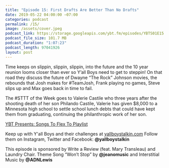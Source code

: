```yaml
---
title: "Episode 15: First Drafts Are Better Than No Drafts"
date: 2019-05-22 04:00:00 −07:00
categories: podcast
permalink: /15/
image: /assets/cover.jpeg
podcast_link: https://storage.googleapis.com/ybt.fm/episodes/YBTS01E15.mp3
podcast_file_size: 101.7 MB
podcast_duration: "1:07:23"
podcast_length: 97041926 
layout: post
---
```


Time keeps on slippin, slippin, slippin, into the future and the 10 year reunion looms closer than ever so Y’all Boys need to get to steppin! On that road they discuss the future of Dwayne “The Rock” Johnson movies, the rebounds that Josh makes for #TeamJosh, Frank playing no games, Steve slips up and Max goes back in time to fail.

The #STTT of the Week goes to Valerie Castile who three years after the shooting death of her son Philando Castile, Valerie has given $8,000 to a Minnesota high school to settle school lunch debts that could have kept them from graduating, continuing the philanthropic work of her son.

[YBT Presents: Songs To Flex To Playlist](https://open.spotify.com/playlist/26LW5GeaehbCI4IYQFaahC?si=Bbmg3sVzRQ2j3khavSde0w)

Keep up with Y'all Boys and their challenges at [yallboystalkin.com](https://yallboystalkin.com)
Follow them on Instagram, Twitter and Facebook: **@yallboystalkin**

This episode is sponsored by Write a Review (feat. Mary Transleau) and Laundry Chair.
Theme Song “Won’t Stop” by **@jeanomusic** and Interstitial Music by **@ADNLewis**
   
